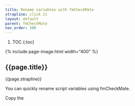 ```yaml
---
title: Rename variables with fmCheckMate
strapline: click it
layout: default
parent: fmCheckMate
nav_order: 300
---
```

1. TOC
{:toc}

{% include page-image.html width="400" %}

## {{page.title}}

{{page.strapline}}

You can quickly rename script variables using fmCheckMate.

Copy the 

